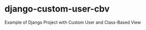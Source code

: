 django-custom-user-cbv
======================

Example of Django Project with Custom User and Class-Based View